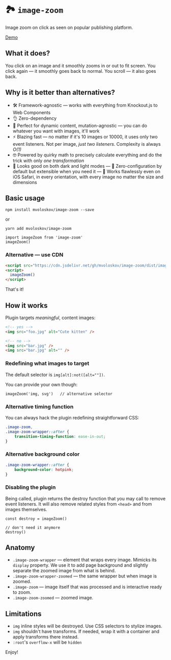# 🏞 `image-zoom` 

Image zoom on click as seen on popular publishing platform.

[Demo](https://miloslav.website/image-zoom)

## What it does?

You click on an image and it smoothly zooms in or out to fit screen. You click again — it smoothly goes back to normal. You scroll — it also goes back.

## Why is it better than alternatives?

- 🛠 Framework-agnostic — works with everything from Knockout.js to Web Components
- 👌 Zero-dependency
- 🧬 Perfect for dynamic content, mutation-agnostic — you can do whatever you want with images, it'll work
- ⚡️ Blazing fast — no matter if it's 10 images or 10000, it uses only two event listeners. Not per image, *just two listeners*. Complexity is always *O(1)*
- 🤓 Powered by quirky math to precisely calculate everything and do the trick with only *one transformation*
- 🦋 Looks good on both dark and light modes
— 🍦 Zero-configuration by default but extensible when you need it
— 🗿 Works flawlessly even on iOS Safari, in every orientation, with every image no matter the size and dimensions

## Basic usage

```
npm install mvoloskov/image-zoom --save
```

or

```
yarn add mvoloskov/image-zoom
```

```JS
import imageZoom from 'image-zoom'
imageZoom()
```

### Alternative — use CDN

```HTML
<script src="https://cdn.jsdelivr.net/gh/mvoloskov/image-zoom/dist/image-zoom.min.js"></script>
<script>
  imageZoom()
</script>
```

That's it!

## How it works

Plugin targets *meaningful*, content images:

```HTML
<!-- yes -->
<img src="foo.jpg" alt="Cute kitten" />

<!-- no -->
<img src="bar.jpg" />
<img src="bar.jpg" alt="" />
```

### Redefining what images to target

The default selector is `img[alt]:not([alt=""])`.

You can provide your own though:

```JS
imageZoom('img, svg')   // alternative selector
```

### Alternative timing function

You can always hack the plugin redefining straightforward CSS:

```CSS
.image-zoom,
.image-zoom-wrapper::after {
    transition-timing-function: ease-in-out;
}
```

### Alternative background color

```CSS
.image-zoom-wrapper::after {
    background-color: hotpink;
}
```

### Disabling the plugin

Being called, plugin returns the destroy function that you may call to remove event listeners. It will also remove related styles from `<head>` and from images themselves.

```JS
const destroy = imageZoom()

// don't need it anymore
destroy()
```

## Anatomy

- `.image-zoom-wrapper` — element that wraps every image. Mimicks its `display` property. We use it to add page background and slightly separate the zoomed image from what is behind.
- `.image-zoom-wrapper-zoomed` — the same wrapper but when image is zoomed.
- `.image-zoom` — image itself that was processed and is interactive ready to zoom.
- `.image-zoom-zoomed` — zoomed image.

## Limitations

- `img` inline styles will be destroyed. Use CSS selectors to stylize images.
- `img` shouldn't have transforms. If needed, wrap it with a container and apply transforms there instead.
- `:root`'s `overflow-x` will be `hidden`

Enjoy!
